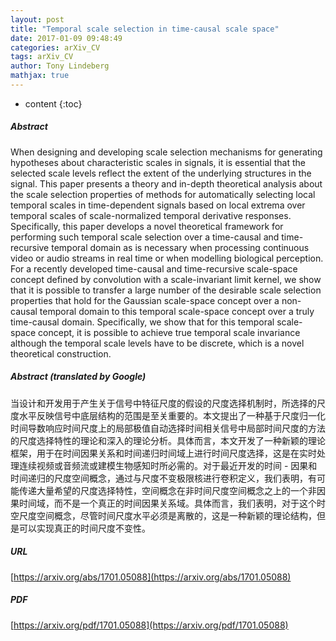 ```yaml
---
layout: post
title: "Temporal scale selection in time-causal scale space"
date: 2017-01-09 09:48:49
categories: arXiv_CV
tags: arXiv_CV
author: Tony Lindeberg
mathjax: true
---
```


* content
{:toc}

##### Abstract
When designing and developing scale selection mechanisms for generating hypotheses about characteristic scales in signals, it is essential that the selected scale levels reflect the extent of the underlying structures in the signal. This paper presents a theory and in-depth theoretical analysis about the scale selection properties of methods for automatically selecting local temporal scales in time-dependent signals based on local extrema over temporal scales of scale-normalized temporal derivative responses. Specifically, this paper develops a novel theoretical framework for performing such temporal scale selection over a time-causal and time-recursive temporal domain as is necessary when processing continuous video or audio streams in real time or when modelling biological perception. For a recently developed time-causal and time-recursive scale-space concept defined by convolution with a scale-invariant limit kernel, we show that it is possible to transfer a large number of the desirable scale selection properties that hold for the Gaussian scale-space concept over a non-causal temporal domain to this temporal scale-space concept over a truly time-causal domain. Specifically, we show that for this temporal scale-space concept, it is possible to achieve true temporal scale invariance although the temporal scale levels have to be discrete, which is a novel theoretical construction.

##### Abstract (translated by Google)
当设计和开发用于产生关于信号中特征尺度的假设的尺度选择机制时，所选择的尺度水平反映信号中底层结构的范围是至关重要的。本文提出了一种基于尺度归一化时间导数响应时间尺度上的局部极值自动选择时间相关信号中局部时间尺度的方法的尺度选择特性的理论和深入的理论分析。具体而言，本文开发了一种新颖的理论框架，用于在时间因果关系和时间递归时间域上进行时间尺度选择，这是在实时处理连续视频或音频流或建模生物感知时所必需的。对于最近开发的时间 - 因果和时间递归的尺度空间概念，通过与尺度不变极限核进行卷积定义，我们表明，有可能传递大量希望的尺度选择特性，空间概念在非时间尺度空间概念之上的一个非因果时间域，而不是一个真正的时间因果关系域。具体而言，我们表明，对于这个时空尺度空间概念，尽管时间尺度水平必须是离散的，这是一种新颖的理论结构，但是可以实现真正的时间尺度不变性。

##### URL
[https://arxiv.org/abs/1701.05088](https://arxiv.org/abs/1701.05088)

##### PDF
[https://arxiv.org/pdf/1701.05088](https://arxiv.org/pdf/1701.05088)


